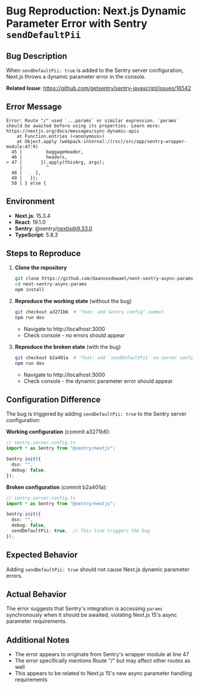 # Bug Reproduction: Next.js Dynamic Parameter Error with Sentry `sendDefaultPii`

## Bug Description

When `sendDefaultPii: true` is added to the Sentry server configuration, Next.js throws a dynamic parameter error in the console.

**Related Issue**: https://github.com/getsentry/sentry-javascript/issues/16542

## Error Message

```
Error: Route "/" used `...params` or similar expression. `params` should be awaited before using its properties. Learn more: https://nextjs.org/docs/messages/sync-dynamic-apis
    at Function.entries (<anonymous>)
    at Object.apply (webpack-internal:/(rsc)/src/app/sentry-wrapper-module:47:9)
  45 |         baggageHeader,
  46 |         headers,
> 47 |       }).apply(thisArg, args);
     |         ^
  48 |     },
  49 |   });
  50 | } else {
```

## Environment

- **Next.js**: 15.3.4
- **React**: 19.1.0
- **Sentry**: @sentry/nextjs@9.33.0
- **TypeScript**: 5.8.3

## Steps to Reproduce

1. **Clone the repository**
   ```bash
   git clone https://github.com/daanvosdewael/next-sentry-async-params.git
   cd next-sentry-async-params
   npm install
   ```

2. **Reproduce the working state** (without the bug)
   ```bash
   git checkout a3271b6  # "feat: add Sentry config" commit
   npm run dev
   ```
   - Navigate to http://localhost:3000
   - Check console - no errors should appear

3. **Reproduce the broken state** (with the bug)
   ```bash
   git checkout b2a401a  # "feat: add `sendDefaultPii` on server config" commit
   npm run dev
   ```
   - Navigate to http://localhost:3000
   - Check console - the dynamic parameter error should appear

## Configuration Difference

The bug is triggered by adding `sendDefaultPii: true` to the Sentry server configuration:

**Working configuration** (commit a3271b6):
```typescript
// sentry.server.config.ts
import * as Sentry from "@sentry/nextjs";

Sentry.init({
  dsn: "",
  debug: false,
});
```

**Broken configuration** (commit b2a401a):
```typescript
// sentry.server.config.ts
import * as Sentry from "@sentry/nextjs";

Sentry.init({
  dsn: "",
  debug: false,
  sendDefaultPii: true,  // This line triggers the bug
});
```

## Expected Behavior

Adding `sendDefaultPii: true` should not cause Next.js dynamic parameter errors.

## Actual Behavior

The error suggests that Sentry's integration is accessing `params` synchronously when it should be awaited, violating Next.js 15's async parameter requirements.

## Additional Notes

- The error appears to originate from Sentry's wrapper module at line 47
- The error specifically mentions Route "/" but may affect other routes as well
- This appears to be related to Next.js 15's new async parameter handling requirements
